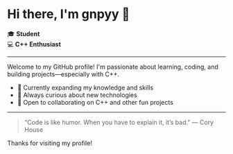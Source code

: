# Hi there, I'm gnpyy 👋

🎓 **Student**  
💻 **C++ Enthusiast**

---

Welcome to my GitHub profile! I'm passionate about learning, coding, and building projects—especially with C++.

- 🌱 Currently expanding my knowledge and skills
- 🔭 Always curious about new technologies
- 🚀 Open to collaborating on C++ and other fun projects

<!-- You can add more sections like 'Projects', 'Skills', or 'Contact Me' as you grow! -->

---
> “Code is like humor. When you have to explain it, it’s bad.” — Cory House

Thanks for visiting my profile!
